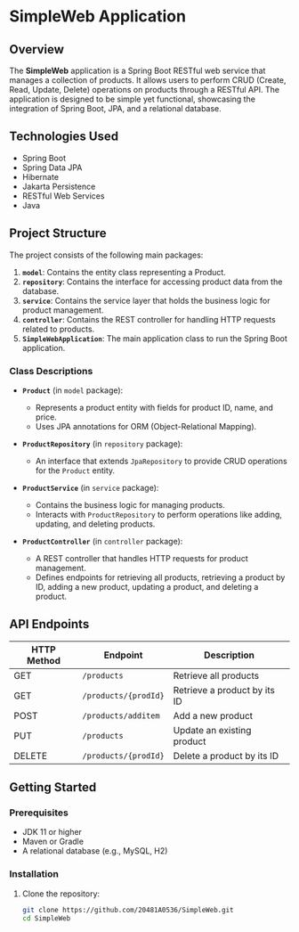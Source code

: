 # SimpleWeb Application

## Overview

The **SimpleWeb** application is a Spring Boot RESTful web service that manages a collection of products. It allows users to perform CRUD (Create, Read, Update, Delete) operations on products through a RESTful API. The application is designed to be simple yet functional, showcasing the integration of Spring Boot, JPA, and a relational database.

## Technologies Used

- Spring Boot
- Spring Data JPA
- Hibernate
- Jakarta Persistence
- RESTful Web Services
- Java

## Project Structure

The project consists of the following main packages:

1. **`model`**: Contains the entity class representing a Product.
2. **`repository`**: Contains the interface for accessing product data from the database.
3. **`service`**: Contains the service layer that holds the business logic for product management.
4. **`controller`**: Contains the REST controller for handling HTTP requests related to products.
5. **`SimpleWebApplication`**: The main application class to run the Spring Boot application.

### Class Descriptions

- **`Product`** (in `model` package):
  - Represents a product entity with fields for product ID, name, and price.
  - Uses JPA annotations for ORM (Object-Relational Mapping).

- **`ProductRepository`** (in `repository` package):
  - An interface that extends `JpaRepository` to provide CRUD operations for the `Product` entity.

- **`ProductService`** (in `service` package):
  - Contains the business logic for managing products.
  - Interacts with `ProductRepository` to perform operations like adding, updating, and deleting products.

- **`ProductController`** (in `controller` package):
  - A REST controller that handles HTTP requests for product management.
  - Defines endpoints for retrieving all products, retrieving a product by ID, adding a new product, updating a product, and deleting a product.

## API Endpoints

| HTTP Method | Endpoint                | Description                                  |
|-------------|-------------------------|----------------------------------------------|
| GET         | `/products`            | Retrieve all products                        |
| GET         | `/products/{prodId}`   | Retrieve a product by its ID                |
| POST        | `/products/additem`    | Add a new product                            |
| PUT         | `/products`            | Update an existing product                   |
| DELETE      | `/products/{prodId}`   | Delete a product by its ID                   |

## Getting Started

### Prerequisites

- JDK 11 or higher
- Maven or Gradle
- A relational database (e.g., MySQL, H2)

### Installation

1. Clone the repository:
   ```bash
   git clone https://github.com/20481A0536/SimpleWeb.git
   cd SimpleWeb
